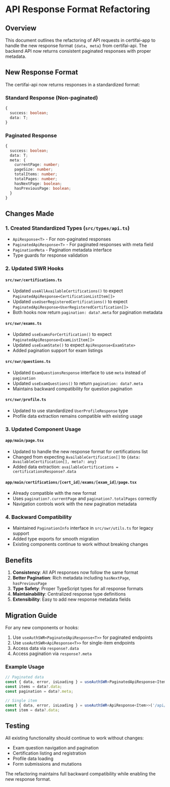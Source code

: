 # API Response Format Refactoring

## Overview

This document outlines the refactoring of API requests in certifai-app to handle the new response format `{data, meta}` from certifai-api. The backend API now returns consistent paginated responses with proper metadata.

## New Response Format

The certifai-api now returns responses in a standardized format:

### Standard Response (Non-paginated)

```typescript
{
  success: boolean;
  data: T;
}
```

### Paginated Response

```typescript
{
  success: boolean;
  data: T;
  meta: {
    currentPage: number;
    pageSize: number;
    totalItems: number;
    totalPages: number;
    hasNextPage: boolean;
    hasPreviousPage: boolean;
  }
}
```

## Changes Made

### 1. Created Standardized Types (`src/types/api.ts`)

- `ApiResponse<T>` - For non-paginated responses
- `PaginatedApiResponse<T>` - For paginated responses with meta field
- `PaginationMeta` - Pagination metadata interface
- Type guards for response validation

### 2. Updated SWR Hooks

#### `src/swr/certifications.ts`

- Updated `useAllAvailableCertifications()` to expect `PaginatedApiResponse<CertificationListItem[]>`
- Updated `useUserRegisteredCertifications()` to expect `PaginatedApiResponse<UserRegisteredCertification[]>`
- Both hooks now return `pagination: data?.meta` for pagination metadata

#### `src/swr/exams.ts`

- Updated `useExamsForCertification()` to expect `PaginatedApiResponse<ExamListItem[]>`
- Updated `useExamState()` to expect `ApiResponse<ExamState>`
- Added pagination support for exam listings

#### `src/swr/questions.ts`

- Updated `ExamQuestionsResponse` interface to use `meta` instead of `pagination`
- Updated `useExamQuestions()` to return `pagination: data?.meta`
- Maintains backward compatibility for question pagination

#### `src/swr/profile.ts`

- Updated to use standardized `UserProfileResponse` type
- Profile data extraction remains compatible with existing usage

### 3. Updated Component Usage

#### `app/main/page.tsx`

- Updated to handle the new response format for certifications list
- Changed from expecting `AvailableCertification[]` to `{data: AvailableCertification[], meta?: any}`
- Added data extraction: `availableCertifications = certificationsResponse?.data`

#### `app/main/certifications/[cert_id]/exams/[exam_id]/page.tsx`

- Already compatible with the new format
- Uses `pagination?.currentPage` and `pagination?.totalPages` correctly
- Navigation controls work with the new pagination metadata

### 4. Backward Compatibility

- Maintained `PaginationInfo` interface in `src/swr/utils.ts` for legacy support
- Added type exports for smooth migration
- Existing components continue to work without breaking changes

## Benefits

1. **Consistency**: All API responses now follow the same format
2. **Better Pagination**: Rich metadata including `hasNextPage`, `hasPreviousPage`
3. **Type Safety**: Proper TypeScript types for all response formats
4. **Maintainability**: Centralized response type definitions
5. **Extensibility**: Easy to add new response metadata fields

## Migration Guide

For any new components or hooks:

1. Use `useAuthSWR<PaginatedApiResponse<T>>` for paginated endpoints
2. Use `useAuthSWR<ApiResponse<T>>` for single-item endpoints
3. Access data via `response?.data`
4. Access pagination via `response?.meta`

### Example Usage

```typescript
// Paginated data
const { data, error, isLoading } = useAuthSWR<PaginatedApiResponse<Item[]>>('/api/items');
const items = data?.data;
const pagination = data?.meta;

// Single item
const { data, error, isLoading } = useAuthSWR<ApiResponse<Item>>('/api/items/1');
const item = data?.data;
```

## Testing

All existing functionality should continue to work without changes:

- Exam question navigation and pagination
- Certification listing and registration
- Profile data loading
- Form submissions and mutations

The refactoring maintains full backward compatibility while enabling the new response format.
